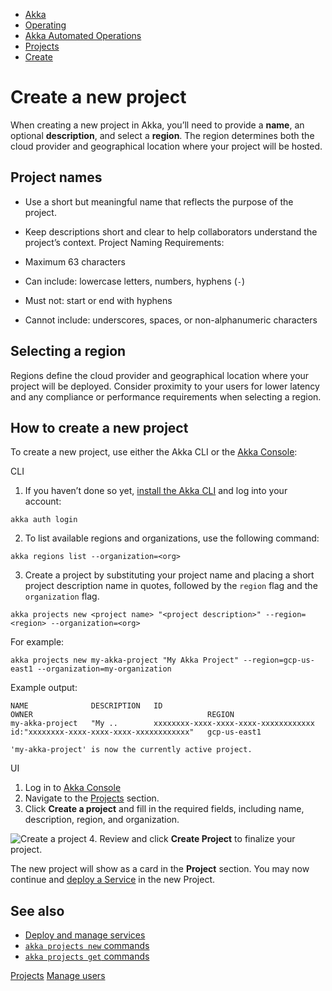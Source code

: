 <!-- <nav> -->
- [Akka](../../index.html)
- [Operating](../index.html)
- [Akka Automated Operations](../akka-platform.html)
- [Projects](index.html)
- [Create](create-project.html)

<!-- </nav> -->

# Create a new project

When creating a new project in Akka, you’ll need to provide a **name**, an optional **description**, and select a **region**. The region determines both the cloud provider and geographical location where your project will be hosted.

## <a href="about:blank#_project_names"></a> Project names

- Use a short but meaningful name that reflects the purpose of the project.
- Keep descriptions short and clear to help collaborators understand the project’s context.
Project Naming Requirements:

- Maximum 63 characters
- Can include: lowercase letters, numbers, hyphens (`-`)
- Must not: start or end with hyphens
- Cannot include: underscores, spaces, or non-alphanumeric characters

## <a href="about:blank#_selecting_a_region"></a> Selecting a region

Regions define the cloud provider and geographical location where your project will be deployed. Consider proximity to your users for lower latency and any compliance or performance requirements when selecting a region.

## <a href="about:blank#_how_to_create_a_new_project"></a> How to create a new project

To create a new project, use either the Akka CLI or the [Akka Console](https://console.akka.io/):

CLI
1. If you haven’t done so yet, [install the Akka CLI](../cli/installation.html) and log into your account:

```command
akka auth login
```
2. To list available regions and organizations, use the following command:

```command
akka regions list --organization=<org>
```
3. Create a project by substituting your project name and placing a short project description name in quotes, followed by the `region` flag and the `organization` flag.

```command
akka projects new <project name> "<project description>" --region=<region> --organization=<org>
```
For example:

```command
akka projects new my-akka-project "My Akka Project" --region=gcp-us-east1 --organization=my-organization
```
Example output:

```none
NAME              DESCRIPTION   ID                                     OWNER                                       REGION
my-akka-project   "My ..        xxxxxxxx-xxxx-xxxx-xxxx-xxxxxxxxxxxx   id:"xxxxxxxx-xxxx-xxxx-xxxx-xxxxxxxxxxxx"   gcp-us-east1

'my-akka-project' is now the currently active project.
```
UI
1. Log in to [Akka Console](https://console.akka.io/)
2. Navigate to the [Projects](https://console.akka.io/projects) section.
3. Click **Create a project** and fill in the required fields, including name, description, region, and organization.

![Create a project](../_images/console-create-project.png)
4. Review and click **Create Project** to finalize your project.

The new project will show as a card in the **Project** section.
You may now continue and [deploy a Service](../services/deploy-service.html) in the new Project.

## <a href="about:blank#_see_also"></a> See also

- [Deploy and manage services](../services/deploy-service.html)
- <a href="../../reference/cli/akka-cli/akka_projects_new.html#_see_also">`akka projects new` commands</a>
- <a href="../../reference/cli/akka-cli/akka_projects_get.html#_see_also">`akka projects get` commands</a>

<!-- <footer> -->
<!-- <nav> -->
[Projects](index.html) [Manage users](manage-project-access.html)
<!-- </nav> -->

<!-- </footer> -->

<!-- <aside> -->

<!-- </aside> -->